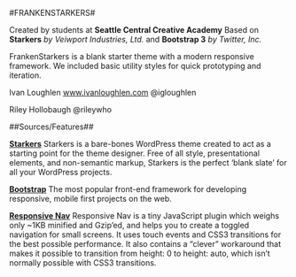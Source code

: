 #FRANKENSTARKERS#

Created by students at **Seattle Central Creative Academy**
Based on **Starkers** *by Veiwport Industries, Ltd.*
and **Bootstrap 3** *by Twitter, Inc.*

FrankenStarkers is a blank starter theme with a modern responsive framework. We included basic utility styles for quick prototyping and iteration.

Ivan Loughlen
www.ivanloughlen.com
@igloughlen

Riley Hollobaugh
@rileywho

##Sources/Features##

[**Starkers**](https://github.com/viewportindustries/starkers)
Starkers is a bare-bones WordPress theme created to act as a starting point for the theme designer. Free of all style, presentational elements, and non-semantic markup, Starkers is the perfect ‘blank slate’ for all your WordPress projects.

[**Bootstrap**](http://getbootstrap.com/)
The most popular front-end framework for developing responsive, mobile first projects on the web.

[**Responsive Nav**](http://responsive-nav.com/)
Responsive Nav is a tiny JavaScript plugin which weighs only ~1KB minified and Gzip’ed, and helps you to create a toggled navigation for small screens. It uses touch events and CSS3 transitions for the best possible performance. It also contains a “clever” workaround that makes it possible to transition from height: 0 to height: auto, which isn’t normally possible with CSS3 transitions.

